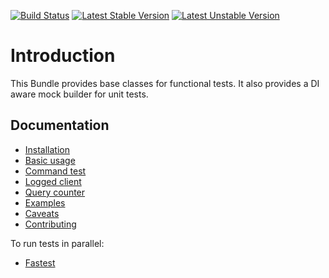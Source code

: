 [![Build Status](https://github.com/liip/LiipFunctionalTestBundle/actions/workflows/tests.yml/badge.svg?branch=master)](https://github.com/liip/LiipFunctionalTestBundle/actions/workflows/tests.yml?query=branch%3Amaster)
[![Latest Stable Version](https://poser.pugx.org/liip/functional-test-bundle/v/stable)](https://packagist.org/packages/liip/functional-test-bundle)
[![Latest Unstable Version](https://poser.pugx.org/liip/functional-test-bundle/v/unstable)](https://packagist.org/packages/liip/functional-test-bundle)

Introduction
============

This Bundle provides base classes for functional tests.
It also provides a DI aware mock builder for unit tests.

Documentation
------------

* [Installation](doc/installation.md)
* [Basic usage](doc/basic.md)
* [Command test](doc/command.md)
* [Logged client](doc/logged.md)
* [Query counter](doc/query.md)
* [Examples](doc/examples.md)
* [Caveats](doc/caveats.md)
* [Contributing](doc/contributing.md)

To run tests in parallel:
* [Fastest](doc/fastest.md)
